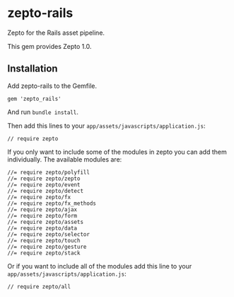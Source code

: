 # zepto-rails

Zepto for the Rails asset pipeline.

This gem provides Zepto 1.0.

## Installation

Add zepto-rails to the Gemfile.

```
gem 'zepto_rails'
```

And run `bundle install`.

Then add this lines to your `app/assets/javascripts/application.js`:

```
// require zepto
```

If you only want to include some of the modules in zepto you can add them individually. The available modules are:

```
//= require zepto/polyfill
//= require zepto/zepto
//= require zepto/event
//= require zepto/detect
//= require zepto/fx
//= require zepto/fx_methods
//= require zepto/ajax
//= require zepto/form
//= require zepto/assets
//= require zepto/data
//= require zepto/selector
//= require zepto/touch
//= require zepto/gesture
//= require zepto/stack
```

Or if you want to include all of the modules add this line to your `app/assets/javascripts/application.js`:

```
// require zepto/all
```
